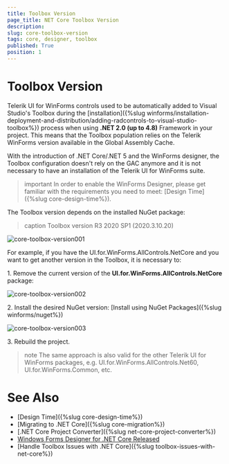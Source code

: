 ```yaml
---
title: Toolbox Version 
page_title: NET Core Toolbox Version
description:   
slug: core-toolbox-version
tags: core, designer, toolbox
published: True
position: 1
---
```


# Toolbox Version

Telerik UI for WinForms controls used to be automatically added to Visual Studio's Toolbox during the [installation]({%slug winforms/installation-deployment-and-distribution/adding-radcontrols-to-visual-studio-toolbox%}) process when using **.NET 2.0 (up to 4.8)** Framework in your project. This means that the Toolbox population relies on the Telerik WinForms version available in the Global Assembly Cache.

With the introduction of .NET Core/.NET 5 and the WinForms designer, the Toolbox configuration doesn't rely on the GAC anymore and it is not necessary to have an installation of the Telerik UI for WinForms suite. 

>important In order to enable the WinForms Designer, please get familiar with the requirements you need to meet: [Design Time]({%slug core-design-time%}).

The Toolbox version depends on the installed NuGet package:

>caption Toolbox version R3 2020 SP1 (2020.3.10.20)

![core-toolbox-version001](images/core-toolbox-version001.png)

For example, if you have the UI.for.WinForms.AllControls.NetCore and you want to get another version in the Toolbox, it is necessary to:

1\. Remove the current version of the **UI.for.WinForms.AllControls.NetCore** package:

![core-toolbox-version002](images/core-toolbox-version002.png)

2\. Install the desired NuGet version: [Install using NuGet Packages]({%slug winforms/nuget%})

![core-toolbox-version003](images/core-toolbox-version003.png)

3\. Rebuild the project.

>note The same approach is also valid for the other Telerik UI for WinForms packages, e.g. UI.for.WinForms.AllControls.Net60, UI.for.WinForms.Common, etc.

# See Also

* [Design Time]({%slug core-design-time%})
* [Migrating to .NET Core]({%slug core-migration%})
* [.NET Core Project Converter]({%slug net-core-project-converter%})
* [Windows Forms Designer for .NET Core Released](https://devblogs.microsoft.com/dotnet/windows-forms-designer-for-net-core-released/)
* [Handle Toolbox Issues with .NET Core]({%slug toolbox-issues-with-net-core%})

